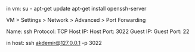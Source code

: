 in vm:
su -
apt-get update
apt-get install openssh-server

VM > Settings > Network > Advanced > Port Forwarding

Name: ssh
Protocol: TCP
Host IP:
Host Port: 3022
Guest IP:
Guest Port: 22

in host:
ssh akdemir@127.0.0.1 -p 3022

